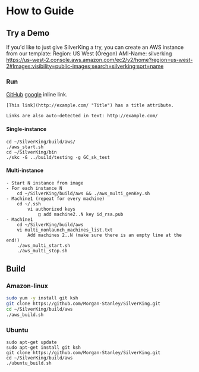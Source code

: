 # How to Guide
## Try a Demo
If you'd like to just give SilverKing a try, you can create an AWS instance from our template:
    Region: US West (Oregon)
    AMI-Name: silverking
    https://us-west-2.console.aws.amazon.com/ec2/v2/home?region=us-west-2#Images:visibility=public-images;search=silverking;sort=name
### Run
[GitHub](http://github.com)
[google](http://www.google.com/) inline link.

    [This link](http://example.com/ "Title") has a title attribute.

    Links are also auto-detected in text: http://example.com/
#### Single-instance
    cd ~/SilverKing/build/aws/
    ./aws_start.sh
    cd ~/SilverKing/bin
    ./skc -G ../build/testing -g GC_sk_test

#### Multi-instance
    - Start N instance from image
    - For each instance N
        cd ~/SilverKing/build/aws && ./aws_multi_genKey.sh
    - Machine1 (repeat for every machine)
        cd ~/.ssh
            vi authorized keys
                □ add machine2..N key id_rsa.pub
    - Machine1
        cd ~/SilverKing/build/aws
        vi multi_nonlaunch_machines_list.txt
            Add machines 2..N (make sure there is an empty line at the end!)
        ./aws_multi_start.sh
        ./aws_multi_stop.sh


## Build
### Amazon-linux
```bash
sudo yum -y install git ksh
git clone https://github.com/Morgan-Stanley/SilverKing.git
cd ~/SilverKing/build/aws
./aws_build.sh
```

### Ubuntu
```ksh
sudo apt-get update
sudo apt-get install git ksh
git clone https://github.com/Morgan-Stanley/SilverKing.git
cd ~/SilverKing/build/aws
./ubuntu_build.sh
```